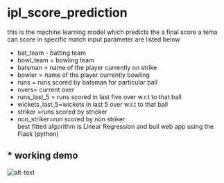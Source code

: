 # ipl_score_prediction
this is the machine learning model which predicts the a final score a tema can score in specific match input parameter are listed below
* bat_team - batting team 
* bowl_team = bowling team
* batsman = name of the player currently on strike
* bowler = name of the player currently bowling
* runs = runs scored by batsman for particular ball
* overs= current over 
* runs_last_5 = runs scored in last five over w.r.t to that ball 
* wickets_last_5=wickets in last 5 over w.r.t to that ball
* striker =runs scored by stricker
* non_striker=run scored by non striker <br/>
best fitted algorithm is Linear Regression and buil web app using the Flask (python) <br/>

## * working demo<br/>
![alt-text](https://github.com/vishweshwarbhat/ipl_score_prediction/blob/552be46dec7529fa8d1b8cc50499fe17271a2c26/ipl_score_prediction/Innings-Score-Predictor%20demo.gif)




